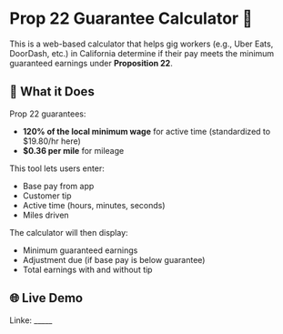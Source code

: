 # Prop 22 Guarantee Calculator 🧮

This is a web-based calculator that helps gig workers (e.g., Uber Eats, DoorDash, etc.) in California determine if their pay meets the minimum guaranteed earnings under **Proposition 22**.

## 🚗 What it Does

Prop 22 guarantees:
- **120% of the local minimum wage** for active time (standardized to $19.80/hr here)
- **$0.36 per mile** for mileage

This tool lets users enter:
- Base pay from app
- Customer tip
- Active time (hours, minutes, seconds)
- Miles driven

The calculator will then display:
- Minimum guaranteed earnings
- Adjustment due (if base pay is below guarantee)
- Total earnings with and without tip

## 🌐 Live Demo
Linke: _____

